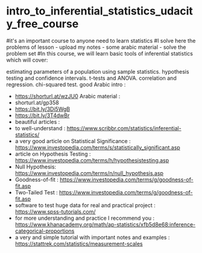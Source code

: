 # intro_to_inferential_statistics_udacity_free_course
#it's an important course to anyone need to learn statistics 
#I solve here the problems of lesson - upload my notes - some arabic material - solve the problem set
#In this course, we will learn basic tools of inferential statistics which will cover:

estimating parameters of a population using sample statistics.
hypothesis testing and confidence intervals.
t-tests and ANOVA.
correlation and regression.
chi-squared test.
good Arabic intro : 
- https://shorturl.at/wzJU0
Arabic material : 
- shorturl.at/gp358
- https://bit.ly/3Di5WgB
- https://bit.ly/3T4dwBr
- beautiful articles :
- to well-understand : https://www.scribbr.com/statistics/inferential-statistics/
- a very good article on Statistical Significance : https://www.investopedia.com/terms/s/statistically_significant.asp
- article on Hypothesis Testing : https://www.investopedia.com/terms/h/hypothesistesting.asp
- Null Hypothesis: https://www.investopedia.com/terms/n/null_hypothesis.asp
- Goodness-of-fit : https://www.investopedia.com/terms/g/goodness-of-fit.asp
- Two-Tailed Test : https://www.investopedia.com/terms/g/goodness-of-fit.asp
- software to test huge data for real and practical project : https://www.spss-tutorials.com/
- for more understanding and practice I recommend you : https://www.khanacademy.org/math/ap-statistics/xfb5d8e68:inference-categorical-proportions
- a very and simple tutorial  with important notes and examples : https://stattrek.com/statistics/measurement-scales
